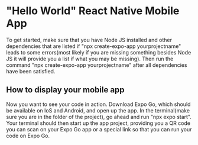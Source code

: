 # "Hello World" React Native Mobile App
To get started, make sure that you have Node JS installed and other dependencies that are listed if
"npx create-expo-app yourprojectname" leads to some errors(most likely if you are missing something besides Node JS it will provide you a list if what you may be missing). Then run the command "npx create-expo-app yourprojectname" after all dependencies have been satisfied.

## How to display your mobile app
Now you want to see your code in action. Download Expo Go, which should be available on IoS and Android, and open up the app. In the terminal(make sure you are in the folder of the project), go ahead and run "npx expo start". Your terminal should then start up the app project, providing you a QR code you can scan on your Expo Go app or a special link so that you can run your code on Expo Go. 
